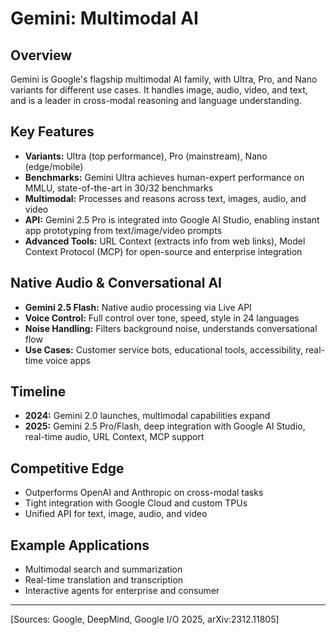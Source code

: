 # Gemini: Multimodal AI

## Overview
Gemini is Google's flagship multimodal AI family, with Ultra, Pro, and Nano variants for different use cases. It handles image, audio, video, and text, and is a leader in cross-modal reasoning and language understanding.

## Key Features
- **Variants:** Ultra (top performance), Pro (mainstream), Nano (edge/mobile)
- **Benchmarks:** Gemini Ultra achieves human-expert performance on MMLU, state-of-the-art in 30/32 benchmarks
- **Multimodal:** Processes and reasons across text, images, audio, and video
- **API:** Gemini 2.5 Pro is integrated into Google AI Studio, enabling instant app prototyping from text/image/video prompts
- **Advanced Tools:** URL Context (extracts info from web links), Model Context Protocol (MCP) for open-source and enterprise integration

## Native Audio & Conversational AI
- **Gemini 2.5 Flash:** Native audio processing via Live API
- **Voice Control:** Full control over tone, speed, style in 24 languages
- **Noise Handling:** Filters background noise, understands conversational flow
- **Use Cases:** Customer service bots, educational tools, accessibility, real-time voice apps

## Timeline
- **2024:** Gemini 2.0 launches, multimodal capabilities expand
- **2025:** Gemini 2.5 Pro/Flash, deep integration with Google AI Studio, real-time audio, URL Context, MCP support

## Competitive Edge
- Outperforms OpenAI and Anthropic on cross-modal tasks
- Tight integration with Google Cloud and custom TPUs
- Unified API for text, image, audio, and video

## Example Applications
- Multimodal search and summarization
- Real-time translation and transcription
- Interactive agents for enterprise and consumer

---
[Sources: Google, DeepMind, Google I/O 2025, arXiv:2312.11805] 